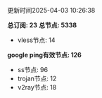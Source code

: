 更新时间2025-04-03 10:26:38

**总订阅: 23**
**总节点: 5338**
- vless节点: 14

**google ping有效节点: 126**
- ss节点: 96
- trojan节点: 12
- v2ray节点: 18
